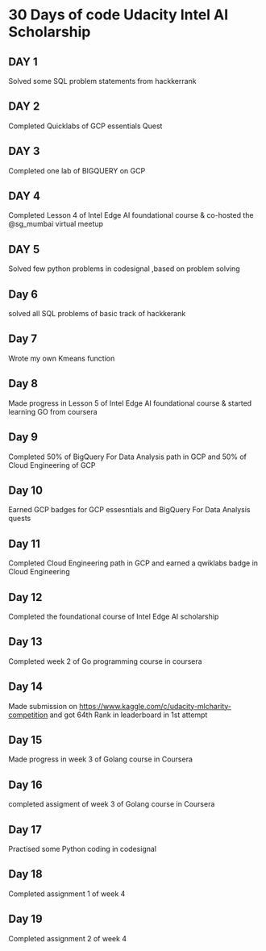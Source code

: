 # 30 Days of code Udacity Intel AI Scholarship

## DAY 1 
Solved some SQL problem statements from hackkerrank 

## DAY 2

Completed Quicklabs of GCP essentials Quest

## DAY 3

Completed one lab of BIGQUERY on GCP

## DAY 4
Completed Lesson 4 of Intel Edge AI foundational course & co-hosted the @sg_mumbai virtual meetup

## DAY 5
Solved few python problems in codesignal ,based on problem solving

## Day 6
solved all SQL problems of basic track of hackkerank

## Day 7
Wrote my own Kmeans function

## Day 8
Made progress in Lesson 5 of Intel Edge AI foundational course & started learning GO from coursera

## Day 9
Completed 50% of BigQuery For Data Analysis path in GCP and 50% of Cloud Engineering  of GCP

## Day 10
Earned GCP badges for GCP essesntials and BigQuery For Data Analysis quests

## Day 11
Completed Cloud Engineering path in GCP and earned a qwiklabs badge in Cloud Engineering

## Day 12
Completed the foundational course of Intel Edge AI scholarship

## Day 13
Completed week 2 of Go programming course in coursera

## Day 14
Made submission on https://www.kaggle.com/c/udacity-mlcharity-competition and got 64th Rank in leaderboard in 1st attempt

## Day 15
Made progress in week 3 of Golang course in Coursera

## Day 16
completed assigment of week 3 of Golang course in Coursera

## Day 17
Practised some Python coding in codesignal

## Day 18
Completed assignment 1 of week 4

## Day 19
Completed assignment 2 of week 4
